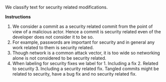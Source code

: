 
We classify text for security related modifications.


<b>Instructions</b>


  1. We consider a commit as a security related commit from the point of view of a malicious actor.
            Hence a commit is security related even of the developer does not consider it to be so.
  1. For example, passwords are important for security and in general any work related to them is security related.
  1. Though network is a common attack vector, it is too wide so networking alone is not considered to be security related.
  1. When labeling for security fixes we label for 1. Including a fix 2. Related to security 3. Including a security related fix.
        Tangled commits might be related to security, have a bug fix and no security related fix.

